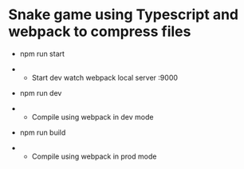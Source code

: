 # Snake game using Typescript and webpack to compress files

- npm run start
- - Start dev watch webpack local server :9000

- npm run dev
- - Compile using webpack in dev mode

- npm run build
- - Compile using webpack in prod mode
